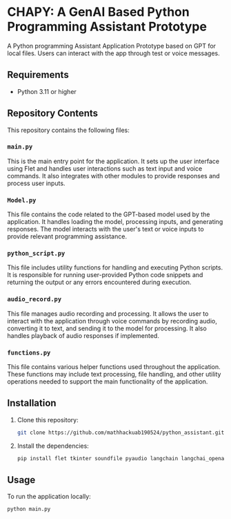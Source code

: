 # CHAPY: A GenAI Based Python Programming Assistant Prototype

A Python programming Assistant Application Prototype based on GPT for local files. Users can interact with the app 
through test or voice messages. 

## Requirements

- Python 3.11 or higher


## Repository Contents

This repository contains the following files:

### `main.py`

This is the main entry point for the application. It sets up the user interface using Flet and handles user interactions such as text input and voice commands. It also integrates with other modules to provide responses and process user inputs.

### `Model.py`

This file contains the code related to the GPT-based model used by the application. It handles loading the model, processing inputs, and generating responses. The model interacts with the user's text or voice inputs to provide relevant programming assistance.

### `python_script.py`

This file includes utility functions for handling and executing Python scripts. It is responsible for running user-provided Python code snippets and returning the output or any errors encountered during execution.

### `audio_record.py`

This file manages audio recording and processing. It allows the user to interact with the application through voice commands by recording audio, converting it to text, and sending it to the model for processing. It also handles playback of audio responses if implemented.

### `functions.py`

This file contains various helper functions used throughout the application. These functions may include text processing, file handling, and other utility operations needed to support the main functionality of the application.



## Installation

1. Clone this repository:

    ```sh
    git clone https://github.com/mathhackuab190524/python_assistant.git
    ```

2. Install the dependencies:

    ```sh
    pip install flet tkinter soundfile pyaudio langchain langchai_openai langchain_core langchain_community
    ```

## Usage

To run the application locally:

```sh
python main.py
```
